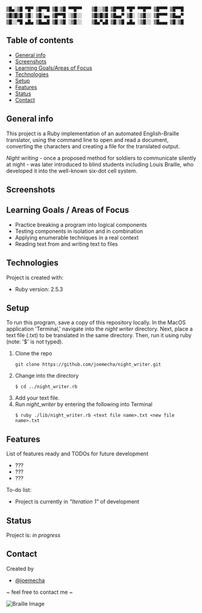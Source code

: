 ```
▒█▄░▒█ ▀█▀ ▒█▀▀█ ▒█░▒█ ▀▀█▀▀ 　 ▒█░░▒█ ▒█▀▀█ ▀█▀ ▀▀█▀▀ ▒█▀▀▀ ▒█▀▀█
▒█▒█▒█ ▒█░ ▒█░▄▄ ▒█▀▀█ ░▒█░░ 　 ▒█▒█▒█ ▒█▄▄▀ ▒█░ ░▒█░░ ▒█▀▀▀ ▒█▄▄▀
▒█░░▀█ ▄█▄ ▒█▄▄█ ▒█░▒█ ░▒█░░ 　 ▒█▄▀▄█ ▒█░▒█ ▄█▄ ░▒█░░ ▒█▄▄▄ ▒█░▒█
```
## Table of contents
* [General info](#general-info)
* [Screenshots](#screenshots)
* [Learning Goals/Areas of Focus](#learning-goals)
* [Technologies](#technologies)
* [Setup](#setup)
* [Features](#features)
* [Status](#status)
* [Contact](#contact)

## General info
This project is a Ruby implementation of an automated English-Braille
translator, using the command line to open and read a document, converting the
characters and creating a file for the translated output.

_Night writing_ - once a proposed method for soldiers to communicate silently at
 night - was later introduced to blind students including Louis Braille, who
 developed it into the well-known six-dot cell system.

## Screenshots
<add images here>

## Learning Goals / Areas of Focus
* Practice breaking a program into logical components
* Testing components in isolation and in combination
* Applying enumerable techniques in a real context
* Reading text from and writing text to files

## Technologies
Project is created with:
* Ruby version: 2.5.3

## Setup
To run this program, save a copy of this repository locally. In the MacOS
application 'Terminal,' navigate into the _night writer_ directory. Next, place
a text file (.txt) to be translated in the same directory. Then, run it using
ruby (note: '$' is not typed).

1. Clone the repo
   ```
   git clone https://github.com/joemecha/night_writer.git
   ```
2. Change into the directory
   ```
   $ cd ../night_writer.rb
   ```
3. Add your text file.
4. Run _night_writer_ by entering the following into Terminal
   ```
   $ ruby ./lib/night_writer.rb <text file name>.txt <new file name>.txt
   ```

## Features
List of features ready and TODOs for future development
* ???
* ???
* ???

To-do list:
* Project is currently in _"Iteration 1"_ of development

## Status
Project is: _in progress_

## Contact
Created by
* [@joemecha](https://github.com/joemecha)

~ feel free to contact me ~

![Braille Image](/images/braille.jpg "braille image")
